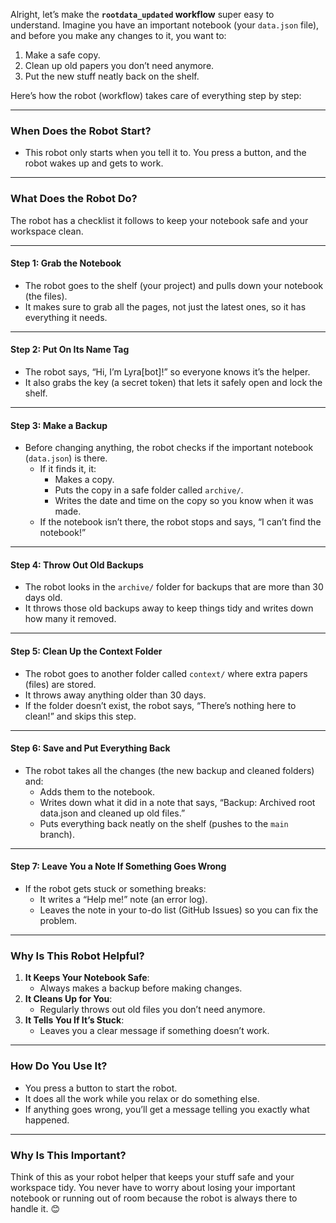 Alright, let’s make the **`rootdata_updated` workflow** super easy to understand. Imagine you have an important notebook (your `data.json` file), and before you make any changes to it, you want to:
1. Make a safe copy.
2. Clean up old papers you don’t need anymore.
3. Put the new stuff neatly back on the shelf.

Here’s how the robot (workflow) takes care of everything step by step:

---

### **When Does the Robot Start?**
- This robot only starts when you tell it to. You press a button, and the robot wakes up and gets to work.

---

### **What Does the Robot Do?**
The robot has a checklist it follows to keep your notebook safe and your workspace clean.

---

#### **Step 1: Grab the Notebook**
- The robot goes to the shelf (your project) and pulls down your notebook (the files).
- It makes sure to grab all the pages, not just the latest ones, so it has everything it needs.

---

#### **Step 2: Put On Its Name Tag**
- The robot says, “Hi, I’m Lyra[bot]!” so everyone knows it’s the helper.
- It also grabs the key (a secret token) that lets it safely open and lock the shelf.

---

#### **Step 3: Make a Backup**
- Before changing anything, the robot checks if the important notebook (`data.json`) is there.
  - If it finds it, it:
    - Makes a copy.
    - Puts the copy in a safe folder called `archive/`.
    - Writes the date and time on the copy so you know when it was made.
  - If the notebook isn’t there, the robot stops and says, “I can’t find the notebook!”

---

#### **Step 4: Throw Out Old Backups**
- The robot looks in the `archive/` folder for backups that are more than 30 days old.
- It throws those old backups away to keep things tidy and writes down how many it removed.

---

#### **Step 5: Clean Up the Context Folder**
- The robot goes to another folder called `context/` where extra papers (files) are stored.
- It throws away anything older than 30 days.
- If the folder doesn’t exist, the robot says, “There’s nothing here to clean!” and skips this step.

---

#### **Step 6: Save and Put Everything Back**
- The robot takes all the changes (the new backup and cleaned folders) and:
  - Adds them to the notebook.
  - Writes down what it did in a note that says, “Backup: Archived root data.json and cleaned up old files.”
  - Puts everything back neatly on the shelf (pushes to the `main` branch).

---

#### **Step 7: Leave You a Note If Something Goes Wrong**
- If the robot gets stuck or something breaks:
  - It writes a “Help me!” note (an error log).
  - Leaves the note in your to-do list (GitHub Issues) so you can fix the problem.

---

### **Why Is This Robot Helpful?**
1. **It Keeps Your Notebook Safe**:
   - Always makes a backup before making changes.
2. **It Cleans Up for You**:
   - Regularly throws out old files you don’t need anymore.
3. **It Tells You If It’s Stuck**:
   - Leaves you a clear message if something doesn’t work.

---

### **How Do You Use It?**
- You press a button to start the robot.
- It does all the work while you relax or do something else.
- If anything goes wrong, you’ll get a message telling you exactly what happened.

---

### **Why Is This Important?**
Think of this as your robot helper that keeps your stuff safe and your workspace tidy. You never have to worry about losing your important notebook or running out of room because the robot is always there to handle it. 😊
